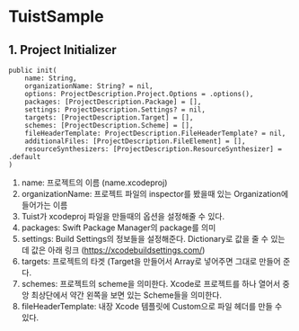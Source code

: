 # TuistSample


## 1. Project Initializer

    public init(
        name: String,
        organizationName: String? = nil,
        options: ProjectDescription.Project.Options = .options(),
        packages: [ProjectDescription.Package] = [],
        settings: ProjectDescription.Settings? = nil,
        targets: [ProjectDescription.Target] = [],
        schemes: [ProjectDescription.Scheme] = [],
        fileHeaderTemplate: ProjectDescription.FileHeaderTemplate? = nil,
        additionalFiles: [ProjectDescription.FileElement] = [],
        resourceSynthesizers: [ProjectDescription.ResourceSynthesizer] = .default
    )

1) name: 프로젝트의 이름 (name.xcodeproj)
2) organizationName: 프로젝트 파일의 inspector를 봤을때 있는 Organization에 들어가는 이름
3) Tuist가 xcodeproj 파일을 만들때의 옵션을 설정해줄 수 있다.
4) packages: Swift Package Manager의 package를 의미
5) settings: Build Settings의 정보들을 설정해준다. Dictionary로 값을 줄 수 있는데 값은 아래 링크
   (https://xcodebuildsettings.com/)
6) targets: 프로젝트의 타겟 (Target을 만들어서 Array로 넣어주면 그대로 만들어 준다.
7) schemes: 프로젝트의 scheme을 의미한다. Xcode로 프로젝트를 하나 열어서 중앙 최상단에서 약간 왼쪽을 보면 있는 Scheme들을 의미한다.
8) fileHeaderTemplate: 내장 Xcode 템플릿에 Custom으로 파일 헤더를 만들 수 있다.




